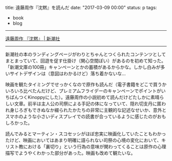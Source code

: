 title: 遠藤周作『沈黙』を読んだ
date: "2017-03-09 00:00"
status: p
tags:
- book
- blog
---

[遠藤周作 『沈黙』 \| 新潮社](http://www.shinchosha.co.jp/book/112315/)

---

新潮社の本のランディングページがわりとちゃんとつくられたコンテンツとしてまとまっていて、回遊を促す仕掛け（関心空間ぽい）があるのを初めて知った。「新潮文庫の100冊」キャンペーンとかの蓄積があるからかな。しかし白みが多いサイトデザインは（意図はわかるけど）落ち着かないな…

映画を観たタイミングでせっかくなので原作も読んだ（電子書籍をどこで買うかいろいろ比べたんだけど、プレミアムフライデーのキャンペーンでポイントがいちばんつくKinoppyにした）。遠藤周作の小説初めて読んだけどたしかに素晴らしい文章。前半は主人公の司祭による手記の体になっていて、隠れ切支丹に匿われ身じろぎもできぬなか綴られたかたちの非常に主観的な記述なせいか、意外とスマホのような小さいディスプレイでの読書が合っているように感じたのがおもしろかった。

読んでみるとマーティン・スコセッシがほぼ忠実に映画化していたこともわかったけど、映画においてはあまり明確に語られない司祭の心境の変化において、キリスト教における「裏切り」という行為の意味が関わってくることは原作の心理描写でようやくわかった部分があった。映画も改めて観たいな。
